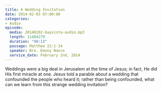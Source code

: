 ```yaml
---
title: A Wedding Invitation
date: 2014-02-03 07:00:00
categories:
- Audio
episode:
  media: 20140202-bayvista-audio.mp3
  length: 11484279
  duration: "40:13"
  passage: Matthew 22:1-14
  speaker: Bro. Danny Nance
  service_date: February 2nd, 2014
---
```

Weddings were a big deal in Jerusalem at the time of Jesus; in fact, He did His first miracle at one. Jesus told a parable about a wedding that confounded the people who heard it; rather than being confounded, what can we learn from this strange wedding invitation?